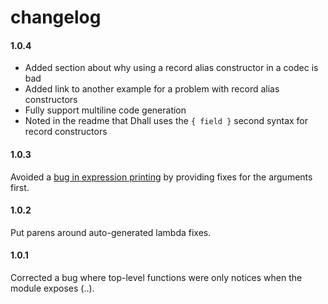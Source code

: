 # changelog

#### 1.0.4

- Added section about why using a record alias constructor in a codec is bad
- Added link to another example for a problem with record alias constructors
- Fully support multiline code generation
- Noted in the readme that Dhall uses the `{ field }` second syntax for record constructors

#### 1.0.3

Avoided a [bug in expression printing](https://github.com/the-sett/elm-syntax-dsl/issues/32) by providing fixes for the arguments first.

#### 1.0.2

Put parens around auto-generated lambda fixes.

#### 1.0.1

Corrected a bug where top-level functions were only notices when the module exposes (..).
